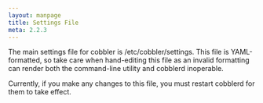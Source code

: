 ```yaml
---
layout: manpage
title: Settings File
meta: 2.2.3
---
```


The main settings file for cobbler is /etc/cobbler/settings. This file is YAML-formatted, so take care when hand-editing this file as an invalid formatting can render both the command-line utility and cobblerd inoperable.

Currently, if you make any changes to this file, you must restart cobblerd for them to take effect.
